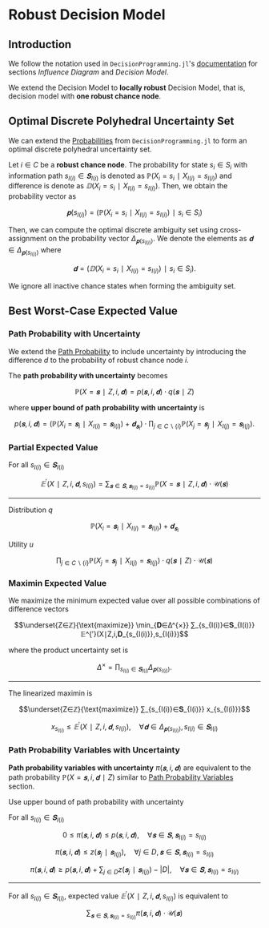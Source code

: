 # Robust Decision Model
## Introduction
We follow the notation used in `DecisionProgramming.jl`'s [documentation](https://gamma-opt.github.io/DecisionProgramming.jl/dev/) for sections *Influence Diagram* and *Decision Model*.

We extend the Decision Model to **locally robust** Decision Model, that is, decision model with **one robust chance node**.


## Optimal Discrete Polyhedral Uncertainty Set
We can extend the [Probabilities](https://gamma-opt.github.io/DecisionProgramming.jl/dev/decision-programming/influence-diagram/#Probabilities) from `DecisionProgramming.jl` to form an optimal discrete polyhedral uncertainty set.

Let $i∈C$ be a **robust chance node**. The probability for state $s_i∈S_i$ with information path $s_{I(i)}∈𝐒_{I(i)}$ is denoted as $ℙ(X_i=s_i∣X_{I(i)}=s_{I(i)})$ and difference is denote as $𝔻(X_i=s_i∣X_{I(i)}=s_{I(i)}).$ Then, we obtain the probability vector as

$$𝐩(s_{I(i)})=(ℙ(X_i=s_i∣X_{I(i)}=s_{I(i)})∣s_i∈S_i)$$

Then, we can compute the optimal discrete ambiguity set using cross-assignment on the probability vector $Δ_{𝐩(s_{I(i)})}.$ We denote the elements as $𝐝∈Δ_{𝐩(s_{I(i)})}$ where

$$𝐝=(𝔻(X_i=s_i∣X_{I(i)}=s_{I(i)})∣s_i∈S_i).$$

We ignore all inactive chance states when forming the ambiguity set.


## Best Worst-Case Expected Value
### Path Probability with Uncertainty
We extend the [Path Probability](https://gamma-opt.github.io/DecisionProgramming.jl/dev/decision-programming/influence-diagram/#Path-Probability) to include uncertainty by introducing the difference $d$ to the probability of robust chance node $i.$

The **path probability with uncertainty** becomes

$$ℙ(X=𝐬∣Z,i,𝐝)=p(𝐬,i,𝐝)⋅q(𝐬∣Z)$$

where **upper bound of path probability with uncertainty** is

$$p(𝐬,i,𝐝) = (ℙ(X_i=𝐬_i∣X_{I(i)}=𝐬_{I(i)})+𝐝_{𝐬_i}) ⋅ ∏_{j∈C∖\{i\}} ℙ(X_j=𝐬_j∣X_{I(j)}=𝐬_{I(j)}).$$

### Partial Expected Value
For all $s_{I(i)}∈𝐒_{I(i)}$

$$𝔼^{′}(X∣Z,i,𝐝,s_{I(i)})= ∑_{𝐬∈𝐒,\, 𝐬_{I(i)}=s_{I(i)}} ℙ(X=𝐬∣Z,i,𝐝)⋅\mathcal{U}(𝐬)$$

---

Distribution $q$

$$ℙ(X_i=𝐬_i∣X_{I(i)}=𝐬_{I(i)})+𝐝_{𝐬_i}$$

Utility $u$

$$∏_{j∈C∖\{i\}} ℙ(X_j=𝐬_j∣X_{I(j)}=𝐬_{I(j)})⋅q(𝐬∣Z)⋅\mathcal{U}(𝐬)$$

### Maximin Expected Value
We maximize the minimum expected value over all possible combinations of difference vectors

$$\underset{Z∈ℤ}{\text{maximize}} \min_{𝐃∈Δ^{×}} ∑_{s_{I(i)}∈𝐒_{I(i)}} 𝔼^{′}(X∣Z,i,𝐃_{s_{I(i)}},s_{I(i)})$$

where the product uncertainty set is 

$$Δ^{×}=∏_{s_{I(i)}∈𝐒_{I(i)}}Δ_{𝐩(s_{I(i)})}.$$

---

The linearized maximin is

$$\underset{Z∈ℤ}{\text{maximize}} ∑_{s_{I(i)}∈𝐒_{I(i)}} x_{s_{I(i)}}$$

$$x_{s_{I(i)}} ≤ 𝔼^{′}(X∣Z,i,𝐝,s_{I(i)}),\quad ∀𝐝∈Δ_{𝐩(s_{I(i)})},\, s_{I(i)}∈𝐒_{I(i)}$$


### Path Probability Variables with Uncertainty
**Path probability variables with uncertainty** $π(𝐬,i,𝐝)$ are equivalent to the path probability $ℙ(X=𝐬,i,𝐝∣Z)$ similar to [Path Probability Variables](https://gamma-opt.github.io/DecisionProgramming.jl/dev/decision-programming/decision-model/#Path-Probability-Variables) section.

Use upper bound of path probability with uncertainty

For all $s_{I(i)}∈𝐒_{I(i)}$

$$0≤π(𝐬,i,𝐝)≤p(𝐬,i,𝐝),\quad ∀𝐬∈𝐒, 𝐬_{I(i)}=s_{I(i)}$$

$$π(𝐬,i,𝐝)≤z(𝐬_j∣𝐬_{I(j)}),\quad ∀j∈D,𝐬∈𝐒, 𝐬_{I(i)}=s_{I(i)}$$

$$π(𝐬,i,𝐝)≥p(𝐬,i,𝐝)+∑_{j∈D}z(𝐬_j∣𝐬_{I(j)})-|D|,\quad ∀𝐬∈𝐒, 𝐬_{I(i)}=s_{I(i)}$$

---

For all $s_{I(i)}∈𝐒_{I(i)}$, expected value $𝔼^{′}(X∣Z,i,𝐝,s_{I(i)})$ is equivalent to

$$∑_{𝐬∈𝐒,\, 𝐬_{I(i)}=s_{I(i)}} π(𝐬,i,𝐝)⋅\mathcal{U}(𝐬)$$
